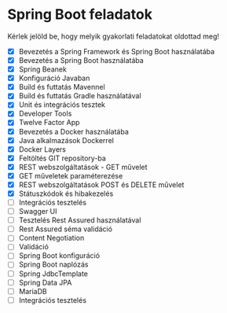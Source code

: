# Spring Boot feladatok

Kérlek jelöld be, hogy melyik gyakorlati feladatokat oldottad meg!

* [X] Bevezetés a Spring Framework és Spring Boot használatába
* [X] Bevezetés a Spring Boot használatába 
* [X] Spring Beanek
* [X] Konfiguráció Javaban
* [X] Build és futtatás Mavennel
* [X] Build és futtatás Gradle használatával
* [X] Unit és integrációs tesztek
* [X] Developer Tools
* [X] Twelve Factor App
* [X] Bevezetés a Docker használatába
* [X] Java alkalmazások Dockerrel
* [X] Docker Layers
* [X] Feltöltés GIT repository-ba
* [X] REST webszolgáltatások - GET művelet
* [X] GET műveletek paraméterezése
* [X] REST webszolgáltatások POST és DELETE művelet
* [X] Státuszkódok és hibakezelés
* [ ] Integrációs tesztelés
* [ ] Swagger UI
* [ ] Tesztelés Rest Assured használatával
* [ ] Rest Assured séma validáció
* [ ] Content Negotiation
* [ ] Validáció
* [ ] Spring Boot konfiguráció
* [ ] Spring Boot naplózás
* [ ] Spring JdbcTemplate
* [ ] Spring Data JPA
* [ ] MariaDB
* [ ] Integrációs tesztelés
